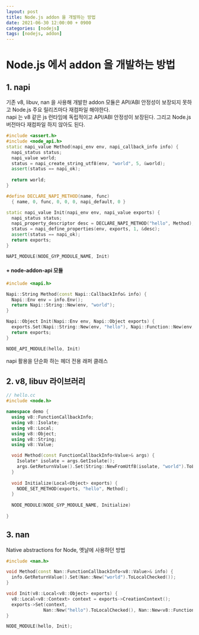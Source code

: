 ```yaml
---
layout: post
title: Node.js addon 을 개발하는 방법
date: 2021-06-30 12:00:00 + 0900
categories: [nodejs]
tags: [nodejs, addon]
---
```

# Node.js 에서 addon 을 개발하는 방법 
## 1. napi
기존 v8, libuv, nan 을 사용해 개발한 addon 모듈은 API/ABI 안정성이 보장되지 못하고 Node.js 주요 릴리즈마다 재컴파일 해야한다.   
napi 는 v8 같은 js 런타임에 독립적이고 API/ABI 안정성이 보장된다. 그리고 Node.js 버전마다 재컴파일 하지 않아도 된다.   
```cpp
#include <assert.h>
#include <node_api.h> 
static napi_value Method(napi_env env, napi_callback_info info) { 
  napi_status status; 
  napi_value world; 
  status = napi_create_string_utf8(env, "world", 5, &world); 
  assert(status == napi_ok); 
  
  return world;
} 

#define DECLARE_NAPI_METHOD(name, func)
  { name, 0, func, 0, 0, 0, napi_default, 0 } 

static napi_value Init(napi_env env, napi_value exports) { 
  napi_status status; 
  napi_property_descriptor desc = DECLARE_NAPI_METHOD("hello", Method);
  status = napi_define_properties(env, exports, 1, &desc); 
  assert(status == napi_ok); 
  return exports;
} 

NAPI_MODULE(NODE_GYP_MODULE_NAME, Init)
```
#### + node-addon-api 모듈
```cpp
#include <napi.h> 

Napi::String Method(const Napi::CallbackInfo& info) { 
  Napi::Env env = info.Env(); 
  return Napi::String::New(env, "world");
} 

Napi::Object Init(Napi::Env env, Napi::Object exports) { 
  exports.Set(Napi::String::New(env, "hello"), Napi::Function::New(env, Method)); 
  return exports;
} 

NODE_API_MODULE(hello, Init)
```
napi 활용을 단순화 하는 헤더 전용 래퍼 클래스

## 2. v8, libuv 라이브러리
```cpp
// hello.cc 
#include <node.h> 

namespace demo { 
  using v8::FunctionCallbackInfo; 
  using v8::Isolate; 
  using v8::Local; 
  using v8::Object; 
  using v8::String; 
  using v8::Value; 

  void Method(const FunctionCallbackInfo<Value>& args) { 
    Isolate* isolate = args.GetIsolate(); 
    args.GetReturnValue().Set(String::NewFromUtf8(isolate, "world").ToLocalChecked()); 
  } 
  
  void Initialize(Local<Object> exports) { 
    NODE_SET_METHOD(exports, "hello", Method); 
  } 
  
  NODE_MODULE(NODE_GYP_MODULE_NAME, Initialize) 
  
} 
```

## 3. nan
Native abstractions for Node, 옛날에 사용하던 방법 
```cpp
#include <nan.h> 

void Method(const Nan::FunctionCallbackInfo<v8::Value>& info) { 
  info.GetReturnValue().Set(Nan::New("world").ToLocalChecked());
} 

void Init(v8::Local<v8::Object> exports) { 
  v8::Local<v8::Context> context = exports->CreationContext();
  exports->Set(context, 
              Nan::New("hello").ToLocalChecked(), Nan::New<v8::FunctionTemplate>(Method) ->GetFunction(context) .ToLocalChecked());
} 

NODE_MODULE(hello, Init);
```